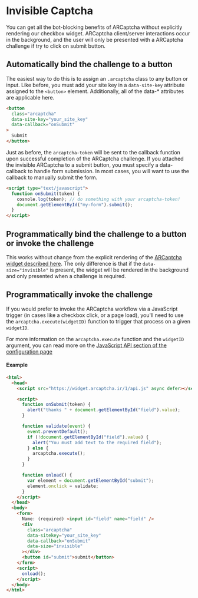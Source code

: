 # Invisible Captcha

You can get all the bot-blocking benefits of ARCaptcha without explicitly rendering our checkbox widget. ARCaptcha client/server interactions occur in the background, and the user will only be presented with a ARCaptcha challenge if try to click on submit button.

## Automatically bind the challenge to a button

The easiest way to do this is to assign an `.arcaptcha` class to any button or input. Like before, you must add your site key in a `data-site-key` attribute assigned to the `<button>` element. Additionally, all of the data-\* attributes are applicable here.

```html
<button
  class="arcaptcha"
  data-site-key="your_site_key"
  data-callback="onSubmit"
>
  Submit
</button>
```

Just as before, the `arcaptcha-token` will be sent to the callback function upon successful completion of the ARCaptcha challenge. If you attached the invisible ARCaptcha to a submit button, you must specify a data-callback to handle form submission. In most cases, you will want to use the callback to manually submit the form.

```html
<script type="text/javascript">
  function onSubmit(token) {
    cosnole.log(token); // do something with your arcaptcha-token!
    document.getElementById("my-form").submit();
  }
</script>
```

## Programmatically bind the challenge to a button or invoke the challenge

This works without change from the explicit rendering of the [ARCaptcha widget described here](/configuration#explicitly-render-arcaptcha). The only difference is that if the `data-size="invisible"` is present, the widget will be rendered in the background and only presented when a challenge is required.

## Programmatically invoke the challenge

If you would prefer to invoke the ARCaptcha workflow via a JavaScript trigger (in cases like a checkbox click, or a page load), you'll need to use the `arcaptcha.execute(widgetID)` function to trigger that process on a given `widgetID`.

For more information on the `arcaptcha.execute` function and the `widgetID` argument, you can read more on the [JavaScript API section of the configuration page](/configuration#arcaptchaexecutewidgetid)

#### Example

```html
<html>
  <head>
    <script src="https://widget.arcaptcha.ir/1/api.js" async defer></script>

    <script>
      function onSubmit(token) {
        alert("thanks " + document.getElementById("field").value);
      }

      function validate(event) {
        event.preventDefault();
        if (!document.getElementById("field").value) {
          alert("You must add text to the required field");
        } else {
          arcaptcha.execute();
        }
      }

      function onload() {
        var element = document.getElementById("submit");
        element.onclick = validate;
      }
    </script>
  </head>
  <body>
    <form>
      Name: (required) <input id="field" name="field" />
      <div
        class="arcaptcha"
        data-sitekey="your_site_key"
        data-callback="onSubmit"
        data-size="invisible"
      ></div>
      <button id="submit">submit</button>
    </form>
    <script>
      onload();
    </script>
  </body>
</html>
```
